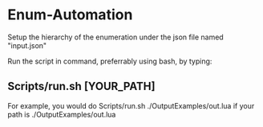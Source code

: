 # Enum-Automation
Setup the hierarchy of the enumeration under the json file named "input.json"

Run the script in command, preferrably using bash, by typing:

## Scripts/run.sh [YOUR_PATH]

For example, you would do Scripts/run.sh ./OutputExamples/out.lua if your path is ./OutputExamples/out.lua